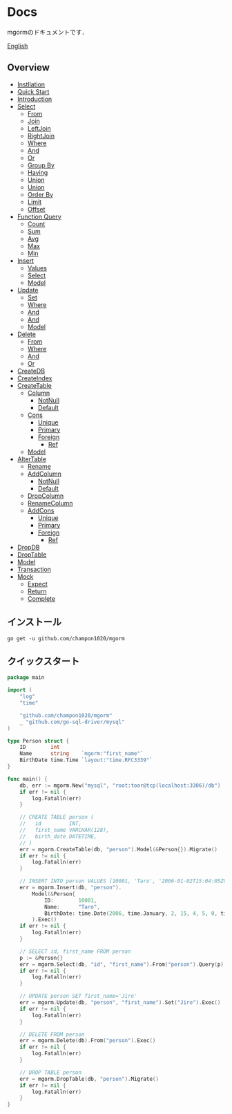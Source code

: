 # Docs
mgormのドキュメントです．

[English](https://github.com/champon1020/mgorm/tree/main/docs/README.md)

## Overview
- [Instllation](https://github.com/champon1020/mgorm/tree/main/docs/README_ja.md#installation)
- [Quick Start](https://github.com/champon1020/mgorm/tree/docs/docs/README_ja.md#quick-start)
- [Introduction](https://github.com/champon1020/mgorm/tree/main/docs/introduction_ja.md)
- [Select](https://github.com/champon1020/mgorm/tree/main/docs/select_ja.md)
  - [From](https://github.com/champon1020/mgorm/tree/main/docs/select_ja.md#from)
  - [Join](https://github.com/champon1020/mgorm/tree/main/docs/select_ja.md#join)
  - [LeftJoin](https://github.com/champon1020/mgorm/tree/main/docs/select_ja.md#leftjoin)
  - [RightJoin](https://github.com/champon1020/mgorm/tree/main/docs/select_ja.md#rightjoin)
  - [Where](https://github.com/champon1020/mgorm/tree/main/docs/select_ja.md#where)
  - [And](https://github.com/champon1020/mgorm/tree/main/docs/select_ja.md#and)
  - [Or](https://github.com/champon1020/mgorm/tree/main/docs/select_ja.md#or)
  - [Group By](https://github.com/champon1020/mgorm/tree/main/docs/select_ja.md#groupby)
  - [Having](https://github.com/champon1020/mgorm/tree/main/docs/select_ja.md#having)
  - [Union](https://github.com/champon1020/mgorm/tree/main/docs/select_ja.md#union)
  - [Union](https://github.com/champon1020/mgorm/tree/main/docs/select_ja.md#unionall)
  - [Order By](https://github.com/champon1020/mgorm/tree/main/docs/select_ja.md#orderby)
  - [Limit](https://github.com/champon1020/mgorm/tree/main/docs/select_ja.md#limit)
  - [Offset](https://github.com/champon1020/mgorm/tree/main/docs/select_ja.md#offset)
- [Function Query](https://github.com/champon1020/mgorm/tree/main/docs/fnquery_ja.md)
  - [Count](https://github.com/champon1020/mgorm/tree/main/docs/fnquery_ja.md#count)
  - [Sum](https://github.com/champon1020/mgorm/tree/main/docs/fnquery_ja.md#sum)
  - [Avg](https://github.com/champon1020/mgorm/tree/main/docs/fnquery_ja.md#avg)
  - [Max](https://github.com/champon1020/mgorm/tree/main/docs/fnquery_ja.md#max)
  - [Min](https://github.com/champon1020/mgorm/tree/main/docs/fnquery_ja.md#min)
- [Insert](https://github.com/champon1020/mgorm/tree/main/docs/insert_ja.md)
  - [Values](https://github.com/champon1020/mgorm/tree/main/docs/insert_ja.md#values)
  - [Select](https://github.com/champon1020/mgorm/tree/main/docs/insert_ja.md#select)
  - [Model](https://github.com/champon1020/mgorm/tree/main/docs/insert_ja.md#model)
- [Update](https://github.com/champon1020/mgorm/tree/main/docs/update_ja.md)
  - [Set](https://github.com/champon1020/mgorm/tree/main/docs/update_ja.md#set)
  - [Where](https://github.com/champon1020/mgorm/tree/main/docs/update_ja.md#where)
  - [And](https://github.com/champon1020/mgorm/tree/main/docs/update_ja.md#and)
  - [And](https://github.com/champon1020/mgorm/tree/main/docs/update_ja.md#or)
  - [Model](https://github.com/champon1020/mgorm/tree/main/docs/update_ja.md#model)
- [Delete](https://github.com/champon1020/mgorm/tree/main/docs/delete_ja.md)
  - [From](https://github.com/champon1020/mgorm/tree/main/docs/delete_ja.md#from)
  - [Where](https://github.com/champon1020/mgorm/tree/main/docs/delete_ja.md#where)
  - [And](https://github.com/champon1020/mgorm/tree/main/docs/delete_ja.md#and)
  - [Or](https://github.com/champon1020/mgorm/tree/main/docs/delete_ja.md#or)
- [CreateDB](https://github.com/champon1020/mgorm/tree/main/docs/createdb_ja.md)
- [CreateIndex](https://github.com/champon1020/mgorm/tree/main/docs/createindex_ja.md)
- [CreateTable](https://github.com/champon1020/mgorm/tree/main/docs/createtable_ja.md)
  - [Column](https://github.com/champon1020/mgorm/tree/main/docs/createtable_ja.md#column)
    - [NotNull](https://github.com/champon1020/mgorm/tree/main/docs/createtable_ja.md#notnull)
    - [Default](https://github.com/champon1020/mgorm/tree/main/docs/createtable_ja.md#default)
  - [Cons](https://github.com/champon1020/mgorm/tree/main/docs/createtable_ja.md#cons)
    - [Unique](https://github.com/champon1020/mgorm/tree/main/docs/createtable_ja.md#unique)
    - [Primary](https://github.com/champon1020/mgorm/tree/main/docs/createtable_ja.md#primary)
    - [Foreign](https://github.com/champon1020/mgorm/tree/main/docs/createtable_ja.md#foreign)
      - [Ref](https://github.com/champon1020/mgorm/tree/main/docs/createtable_ja.md#ref)
  - [Model](https://github.com/champon1020/mgorm/tree/main/docs/createtable_ja.md#model)
- [AlterTable](https://github.com/champon1020/mgorm/tree/main/docs/altertable_ja.md)
  - [Rename](https://github.com/champon1020/mgorm/tree/main/docs/altertable_ja.md#rename)
  - [AddColumn](https://github.com/champon1020/mgorm/tree/main/docs/altertable_ja.md#addcolumn)
    - [NotNull](https://github.com/champon1020/mgorm/tree/main/docs/altertable_ja.md#notnull)
    - [Default](https://github.com/champon1020/mgorm/tree/main/docs/altertable_ja.md#default)
  - [DropColumn](https://github.com/champon1020/mgorm/tree/main/docs/altertable_ja.md#dropcolumn)
  - [RenameColumn](https://github.com/champon1020/mgorm/tree/main/docs/altertable_ja.md#renamecolumn)
  - [AddCons](https://github.com/champon1020/mgorm/tree/main/docs/altertable_ja.md#addcons)
    - [Unique](https://github.com/champon1020/mgorm/tree/main/docs/altertable_ja.md#unique)
    - [Primary](https://github.com/champon1020/mgorm/tree/main/docs/altertable_ja.md#primary)
    - [Foreign](https://github.com/champon1020/mgorm/tree/main/docs/altertable_ja.md#foreign)
      - [Ref](https://github.com/champon1020/mgorm/tree/main/docs/altertable_ja.md#ref)
- [DropDB](https://github.com/champon1020/mgorm/tree/main/docs/dropdb_ja.md)
- [DropTable](https://github.com/champon1020/mgorm/tree/main/docs/droptable_ja.md)
- [Model](https://github.com/champon1020/mgorm/tree/main/docs/model_ja.md)
- [Transaction](https://github.com/champon1020/mgorm/tree/main/docs/transaction_ja.md)
- [Mock](https://github.com/champon1020/mgorm/tree/main/docs/droptable_ja.md)
  - [Expect](https://github.com/champon1020/mgorm/tree/main/docs/mock_ja.md#expect)
  - [Return](https://github.com/champon1020/mgorm/tree/main/docs/mock_ja.md#return)
  - [Complete](https://github.com/champon1020/mgorm/tree/main/docs/mock_ja.md#complete)

## インストール
```
go get -u github.com/champon1020/mgorm
```

## クイックスタート
```go
package main

import (
	"log"
	"time"

	"github.com/champon1020/mgorm"
	_ "github.com/go-sql-driver/mysql"
)

type Person struct {
	ID        int
	Name      string    `mgorm:"first_name"`
	BirthDate time.Time `layout:"time.RFC3339"`
}

func main() {
	db, err := mgorm.New("mysql", "root:toor@tcp(localhost:3306)/db")
	if err != nil {
		log.Fatalln(err)
	}

	// CREATE TABLE person (
	//   id         INT,
	//   first_name VARCHAR(128),
	//   birth_date DATETIME,
	// )
	err = mgorm.CreateTable(db, "person").Model(&Person{}).Migrate()
	if err != nil {
		log.Fatalln(err)
	}

	// INSERT INTO person VALUES (10001, 'Taro', '2006-01-02T15:04:05Z00:00')
	err = mgorm.Insert(db, "person").
		Model(&Person{
			ID:        10001,
			Name:      "Taro",
			BirthDate: time.Date(2006, time.January, 2, 15, 4, 5, 0, time.UTC)},
		).Exec()
	if err != nil {
		log.Fatalln(err)
	}

	// SELECT id, first_name FROM person
	p := &Person{}
	err = mgorm.Select(db, "id", "first_name").From("person").Query(p)
	if err != nil {
		log.Fatalln(err)
	}

	// UPDATE person SET first_name='Jiro'
	err = mgorm.Update(db, "person", "first_name").Set("Jiro").Exec()
	if err != nil {
		log.Fatalln(err)
	}

	// DELETE FROM person
	err = mgorm.Delete(db).From("person").Exec()
	if err != nil {
		log.Fatalln(err)
	}

	// DROP TABLE person
	err = mgorm.DropTable(db, "person").Migrate()
	if err != nil {
		log.Fatalln(err)
	}
}
```
